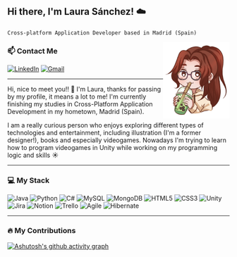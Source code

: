 ## Hi there, I'm Laura Sánchez! ☁️
`Cross-platform Application Developer based in Madrid (Spain)`

<img src="https://github.com/lausnchez/lausnchez/blob/main/Ilustracion_ReadME.png" align="right" width="30%" height="10%" />

### 📫 Contact Me

[![LinkedIn](https://img.shields.io/badge/-LinkedIn-%23333?style=for-the-badge&logo=gmail&logoColor=white&color=blue)](https://www.linkedin.com/in/lausanmart)
[![Gmail](https://img.shields.io/badge/-Gmail-%23333?style=for-the-badge&logo=gmail&logoColor=white&color=red)](mailto:lausnchezmartn@gmail.com)

---

Hi, nice to meet you!! 🙋 I'm Laura, thanks for passing by my profile, it means a lot to me! I'm currently finishing my studies in Cross-Platform Application Development in my hometown, Madrid (Spain).  

I am a really curious person who enjoys exploring different types of technologies and entertainment, including illustration (I'm a former designer!), books and especially videogames. Nowadays I'm trying to learn how to program videogames in Unity while working on my programming logic and skills ☀️

---

### 💻 My Stack

![Java](https://img.shields.io/badge/java-%23ED8B00.svg?style=for-the-badge&logo=openjdk&logoColor=white)
![Python](https://img.shields.io/badge/python-3670A0?style=for-the-badge&logo=python&logoColor=ffdd54)
![C#](https://img.shields.io/badge/c%23-%23239120.svg?style=for-the-badge&logo=csharp&logoColor=white)
![MySQL](https://img.shields.io/badge/mysql-4479A1.svg?style=for-the-badge&logo=mysql&logoColor=white)
![MongoDB](https://img.shields.io/badge/MongoDB-%234ea94b.svg?style=for-the-badge&logo=mongodb&logoColor=white)
![HTML5](https://img.shields.io/badge/html5-%23E34F26.svg?style=for-the-badge&logo=html5&logoColor=white)
![CSS3](https://img.shields.io/badge/css3-%231572B6.svg?style=for-the-badge&logo=css3&logoColor=white)
![Unity](https://img.shields.io/badge/Unity-100000?style=for-the-badge&logo=unity&logoColor=white)
![Jira](https://img.shields.io/badge/jira-%230A0FFF.svg?style=for-the-badge&logo=jira&logoColor=white)
![Notion](https://img.shields.io/badge/Notion-%23000000.svg?style=for-the-badge&logo=notion&logoColor=white)
![Trello](https://img.shields.io/badge/Trello-%23026AA7.svg?style=for-the-badge&logo=Trello&logoColor=white)
![Agile](https://img.shields.io/badge/Agile-%23F8A300.svg?style=for-the-badge&logo=agile&logoColor=white)
![Hibernate](https://img.shields.io/badge/Hibernate-59666C?style=for-the-badge&logo=Hibernate&logoColor=white)

---

### 🔥 My Contributions
[![Ashutosh's github activity graph](https://github-readme-activity-graph.vercel.app/graph?username=lausnchez&bg_color=0d1117&color=ffffff&line=d03e71&point=ffd6d6&area=true&hide_border=true)](https://github.com/ashutosh00710/github-readme-activity-graph)
